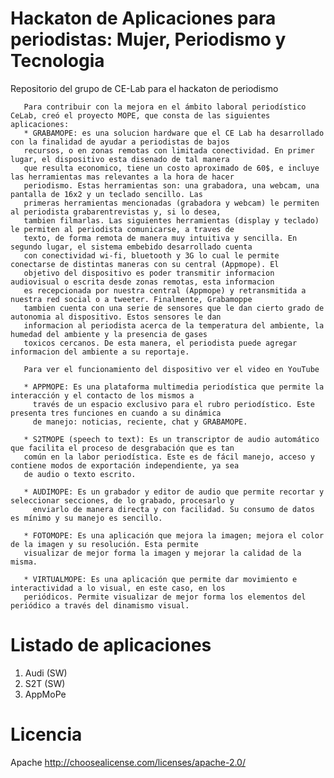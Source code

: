 # Hackaton de Aplicaciones para periodistas: Mujer, Periodismo y Tecnologia
Repositorio del grupo de CE-Lab para el hackaton de periodismo

       Para contribuir con la mejora en el ámbito laboral periodístico CeLab, creó el proyecto MOPE, que consta de las siguientes aplicaciones:       
       * GRABAMOPE: es una solucion hardware que el CE Lab ha desarrollado con la finalidad de ayudar a periodistas de bajos
       recursos, o en zonas remotas con limitada conectividad. En primer lugar, el dispositivo esta disenado de tal manera 
       que resulta economico, tiene un costo aproximado de 60$, e incluye las herramientas mas relevantes a la hora de hacer 
       periodismo. Estas herramientas son: una grabadora, una webcam, una pantalla de 16x2 y un teclado sencillo. Las 
       primeras herramientas mencionadas (grabadora y webcam) le permiten al periodista grabarentrevistas y, si lo desea, 
       tambien filmarlas. Las siguientes herramientas (display y teclado) le permiten al periodista comunicarse, a traves de 
       texto, de forma remota de manera muy intuitiva y sencilla. En segundo lugar, el sistema embebido desarrollado cuenta 
       con conectividad wi-fi, bluetooth y 3G lo cual le permite conectarse de distintas maneras con su central (Appmope). El
       objetivo del dispositivo es poder transmitir informacion audiovisual o escrita desde zonas remotas, esta informacion 
       es recepcionada por nuestra central (Appmope) y retransmitida a nuestra red social o a tweeter. Finalmente, Grabamoppe
       tambien cuenta con una serie de sensores que le dan cierto grado de autonomia al dispositivo. Estos sensores le dan 
       informacion al periodista acerca de la temperatura del ambiente, la humedad del ambiente y la presencia de gases 
       toxicos cercanos. De esta manera, el periodista puede agregar informacion del ambiente a su reportaje.      
       
       Para ver el funcionamiento del dispositivo ver el video en YouTube
       
       * APPMOPE: Es una plataforma multimedia periodística que permite la interacción y el contacto de los mismos a 
         través de un espacio exclusivo para el rubro periodístico. Este presenta tres funciones en cuando a su dinámica 
         de manejo: noticias, reciente, chat y GRABAMOPE.
         
       * S2TMOPE (speech to text): Es un transcriptor de audio automático que facilita el proceso de desgrabación que es tan 
       común en la labor periodística. Este es de fácil manejo, acceso y contiene modos de exportación independiente, ya sea 
       de audio o texto escrito.
         
       * AUDIMOPE: Es un grabador y editor de audio que permite recortar y seleccionar secciones, de lo grabado, procesarlo y 
         enviarlo de manera directa y con facilidad. Su consumo de datos es mínimo y su manejo es sencillo.
       
       * FOTOMOPE: Es una aplicación que mejora la imagen; mejora el color de la imagen y su resolución. Esta permite 
       visualizar de mejor forma la imagen y mejorar la calidad de la misma.
         
       * VIRTUALMOPE: Es una aplicación que permite dar movimiento e interactividad a lo visual, en este caso, en los 
       periódicos. Permite visualizar de mejor forma los elementos del periódico a través del dinamismo visual.
         
# Listado de aplicaciones
1. Audi (SW)
2. S2T (SW)
3. AppMoPe

# Licencia
Apache
http://choosealicense.com/licenses/apache-2.0/
